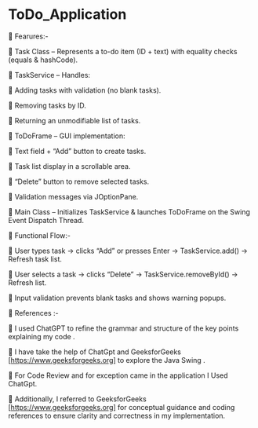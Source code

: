 # ToDo_Application

🚀 Fearures:-

🔹 Task Class – Represents a to-do item (ID + text) with equality checks (equals & hashCode).

🔹 TaskService – Handles:

🔹 Adding tasks with validation (no blank tasks).

🔹 Removing tasks by ID.

🔹 Returning an unmodifiable list of tasks.

🔹 ToDoFrame – GUI implementation:

🔹 Text field + “Add” button to create tasks.

🔹 Task list display in a scrollable area.

🔹 “Delete” button to remove selected tasks.

🔹 Validation messages via JOptionPane.

🔹 Main Class – Initializes TaskService & launches ToDoFrame on the Swing Event Dispatch Thread.

🚀 Functional Flow:-

🔹 User types task → clicks “Add” or presses Enter → TaskService.add() → Refresh task list.

🔹 User selects a task → clicks “Delete” → TaskService.removeById() → Refresh list.

🔹 Input validation prevents blank tasks and shows warning popups.

📌 References :-

🔹 I used ChatGPT to refine the grammar and structure of the key points explaining my code .

🔹 I have take the help of ChatGpt and GeeksforGeeks [https://www.geeksforgeeks.org] to explore the Java Swing .

🔹 For Code Review and for exception came in the application I Used ChatGpt.

🔹 Additionally, I referred to GeeksforGeeks [https://www.geeksforgeeks.org] for conceptual guidance and coding references to ensure clarity and correctness in my implementation.
